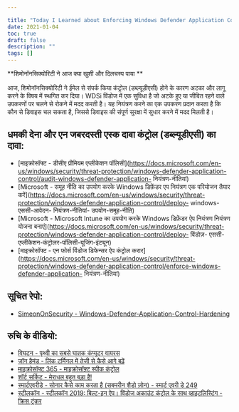 ```yaml
---

title: "Today I Learned about Enforcing Windows Defender Application Control (WDAC) Policies"
date: 2021-01-04
toc: true
draft: false
description: ""
tags: []
---
```


 **शिमोनॉनसिक्योरिटी ने आज क्या खुशी और दिलचस्प पाया **  आज, शिमोनॉनसिक्योरिटी ने ईमेल से संपर्क किया कंट्रोल (डब्ल्यूडीएसी) होने के कारण अटका और लागू करने के विषय में स्थगित कर दिया। WDSi विंडोज में एक सुविधा है जो अटके हुए या जीवित रहने वाले उपकरणों पर चलने से रोकने में मदद करती है। यह नियंत्रण करने का एक उपकरण प्रदान करता है कि कौन से डिवाइस चल सकता है, जिससे डिवाइस की संपूर्ण सुरक्षा में सुधार करने में मदद मिलती है।  ## धमकी देना और एन जबरदस्‍ती एस्‍क दावा कंट्रोल (डब्‍ल्‍यूडीएसी) का दावा: - [माइक्रोसॉफ्ट - डीसीए प्रीमियम एप्लीकेशन पॉलिसी](https://docs.microsoft.com/en-us/windows/security/threat-protection/windows-defender-application-control/audit-windows-defender-application- नियंत्रण-नीतियां) - [Microsoft - समूह नीति का उपयोग करके Windows डिफ़ेंडर एप नियंत्रण एक परियोजन तैयार करें](https://docs.microsoft.com/en-us/windows/security/threat-protection/windows-defender-application-control/deploy- windows- एससी-आवेदन- नियंत्रण-नीतियां- उपयोग-समूह-नीति) - [Microsoft - Microsoft Intune का उपयोग करके Windows डिफ़ेंडर ऐप नियंत्रण नियंत्रण योजना बनाएं](https://docs.microsoft.com/en-us/windows/security/threat-protection/windows-defender-application-control/deploy- विंडोज़- एससी-एप्लीकेशन-कंट्रोलर-पॉलिसी-यूजिंग-इंट्यून) - [माइक्रोसॉफ्ट - एन फोर्स विंडोज डिफेन्सर ऐप कंट्रोल करार](https://docs.microsoft.com/en-us/windows/security/threat-protection/windows-defender-application-control/enforce-windows-defender-application- नियंत्रण-नीतियां)  ## सूचित रेपो: - [SimeonOnSecurity - Windows-Defender-Application-Control-Hardening](https://github.com/simeononsecurity/Windows-Defender-Application-Control-Hardening)  ## रुचि के वीडियो: - [विघटन - पृथ्वी का सबसे घातक कंप्यूटर वायरस](https://www.youtube.com/watch?v=6w3wr691uss) - [जॉन हैमंड - लिंक टर्मिनल में तेजी से कैसे आगे बढ़ें](https://www.youtube.com/watch?v=5-_bUD6oMok) - [माइक्रोसॉफ्ट 365 - माइक्रोसॉफ़्ट स्पीक कंट्रोल](https://www.youtube.com/watch?v=r2m156VWg_c) - [शॉर्ट सर्किट - मेराधल बहुत बड़ा है!](https://www.youtube.com/watch?v=N2r10vOzxh4) - [स्मार्टएवरीडे - सोनार कैसे काम करता है (सबमरीन शैडो ज़ोन) - स्मार्ट एवरी डे 249](https://www.youtube.com/watch?v=AqqaYs7LjlM) - [स्टीलकॉन - स्टीलकॉन 2019: बिल्ट-इन ऐप। विंडोज अकाउंट कंट्रोल के साथ व्हाइटलिस्टिंग - क्रिस ट्रंकर](https://www.youtube.com/watch?v=DQth-gVXRS0)
